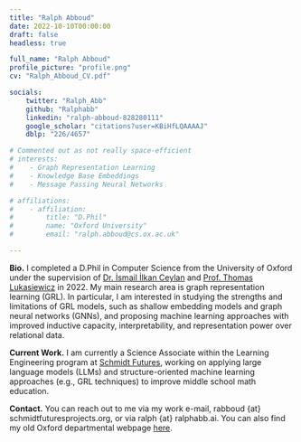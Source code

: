 ```yaml
---
title: "Ralph Abboud"
date: 2022-10-10T00:00:00
draft: false
headless: true

full_name: "Ralph Abboud"
profile_picture: "profile.png"
cv: "Ralph_Abboud_CV.pdf"

socials:
    twitter: "Ralph_Abb"
    github: "Ralphabb"
    linkedin: "ralph-abboud-828280111"
    google_scholar: "citations?user=KBiHfLQAAAAJ"
    dblp: "226/4657"

# Commented out as not really space-efficient
# interests:
#    - Graph Representation Learning
#    - Knowledge Base Embeddings
#    - Message Passing Neural Networks

# affiliations:
#    - affiliation:
#        title: "D.Phil"
#        name: "Oxford University"
#        email: "ralph.abboud@cs.ox.ac.uk"

---
```


**Bio.** I completed a D.Phil in Computer Science from the University of Oxford under the supervision of [Dr. İsmail İlkan Ceylan][1] and [Prof. Thomas Lukasiewicz][2] in 2022. My main research area is graph representation learning (GRL). 
In particular, I am interested in studying the strengths and limitations of GRL models, such as shallow embedding models and graph neural networks (GNNs),
and proposing machine learning approaches with improved inductive capacity, interpretability, and representation power over relational data. 

**Current Work.** I am currently a Science Associate within the Learning Engineering program at [Schmidt Futures][3], working on applying large language models (LLMs) and structure-oriented machine learning approaches (e.g., GRL techniques) to improve middle school math education.

**Contact.** You can reach out to me via my work e-mail, rabboud {at} schmidtfuturesprojects.org, or via ralph {at} ralphabb.ai. You can also find my old Oxford departmental webpage [here][4]. 

[1]: https://www.cs.ox.ac.uk/people/IsmailIlkan.Ceylan/
[2]: https://www.cs.ox.ac.uk/people/Thomas.Lukasiewicz/
[3]: https://www.schmidtfutures.com/
[4]: https://www.cs.ox.ac.uk/people/ralph.abboud/